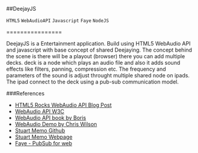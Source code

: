 ##DeejayJS

`HTML5` `WebAudioAPI` `Javascript` `Faye` `NodeJS`

================

DeejayJS is a Entertainment application. Build using HTML5 WebAudio API and javascript with base concept of shared Deejaying. The concept behind the scene is there will be a playout (browser) there you can add multiple decks. deck is a node which plays an audio file and also it adds sound effects like filters, panning, compression etc. The frequency and parameters of the sound is adjust throught multiple shared node on ipads. The ipad connect to the deck using a pub-sub communication model.

###References
- [HTML5 Rocks WebAudio API Blog Post](http://www.html5rocks.com/en/tutorials/webaudio/intro/)
- [WebAudio API W3C](https://dvcs.w3.org/hg/audio/raw-file/tip/webaudio/specification.html)
- [WebAudio API book by Boris](http://chimera.labs.oreilly.com/books/1234000001552)
- [WebAudio Demo by Chris Wilson](http://webaudiodemos.appspot.com/)
- [Stuart Memo Github](https://github.com/stuartmemo)
- [Stuart Memo Webpage](http://stuartmemo.com/)
- [Faye - PubSub for web](http://faye.jcoglan.com/)
